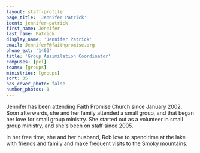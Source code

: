 ```yaml
---
layout: staff-profile
page_title: 'Jennifer Patrick'
ident: jennifer-patrick
first_name: Jennifer
last_name: Patrick
display_name: 'Jennifer Patrick'
email: JenniferP@faithpromise.org
phone_ext: '1403'
title: 'Group Assimilation Coordinator'
campuses: [pel]
teams: [groups]
ministries: [groups]
sort: 35
has_cover_photo: false
number_photos: 1
---
```


Jennifer has been attending Faith Promise Church since January 2002. Soon afterwards, she and her family attended a small group, and that began her love for small group ministry. She started out as a volunteer in small group ministry, and she's been on staff since 2005.

In her free time, she and her husband, Rob love to spend time at the lake with friends and family and make frequent visits to the Smoky mountains.